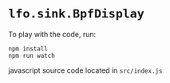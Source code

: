 # `lfo.sink.BpfDisplay`

To play with the code, run:

```
npm install
npm run watch
```

javascript source code located in `src/index.js`


